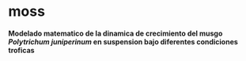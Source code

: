 # moss
**Modelado matematico de la dinamica de crecimiento del musgo _Polytrichum juniperinum_ en suspension bajo diferentes condiciones troficas**
